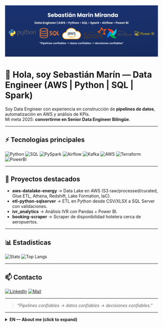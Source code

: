 <!-- Banner -->
<p align="center">
  <img src="Data_Engineer.png" alt="Sebastián Marín - Data Engineer" />
</p>

# 👋 Hola, soy Sebastián Marín — Data Engineer (AWS | Python | SQL | Spark)

Soy Data Engineer con experiencia en construcción de **pipelines de datos**, automatización en AWS y análisis de KPIs.  
Mi meta 2025: **convertirme en Senior Data Engineer Bilingüe**.

---

## ⚡ Tecnologías principales
![Python](https://img.shields.io/badge/Python-3776AB?logo=python&logoColor=white)
![SQL](https://img.shields.io/badge/SQL-1F6FEB?logo=postgresql&logoColor=white)
![PySpark](https://img.shields.io/badge/PySpark-E25A1C?logo=apachespark&logoColor=white)
![Airflow](https://img.shields.io/badge/Airflow-017CEE?logo=apacheairflow&logoColor=white)
![Kafka](https://img.shields.io/badge/Kafka-231F20?logo=apachekafka&logoColor=white)
![AWS](https://img.shields.io/badge/AWS-FF9900?logo=amazonaws&logoColor=black)
![Terraform](https://img.shields.io/badge/Terraform-844FBA?logo=terraform&logoColor=white)
![PowerBI](https://img.shields.io/badge/Power%20BI-F2C811?logo=powerbi&logoColor=black)

---

## 🚀 Proyectos destacados
- **aws-datalake-energy** → Data Lake en AWS (S3 raw/processed/curated, Glue ETL, Athena, Redshift, Lake Formation, IaC).  
- **etl-python-sqlserver** → ETL en Python desde CSV/XLSX a SQL Server con validaciones.  
- **ivr_analytics** → Análisis IVR con Pandas + Power BI.  
- **booking-scraper** → Scraper de disponibilidad hotelera cerca de aeropuertos.  

---

## 📊 Estadísticas
![Stats](https://github-readme-stats.vercel.app/api?username=SebastianMarinM&show_icons=true&theme=tokyonight)
![Top Langs](https://github-readme-stats.vercel.app/api/top-langs/?username=SebastianMarinM&layout=compact&theme=tokyonight)

---

## 📫 Contacto
[![LinkedIn](https://img.shields.io/badge/LinkedIn-Sebastián%20Marín-0A66C2?logo=linkedin&logoColor=white)](https://www.linkedin.com/in/tu-slug-exacto/)
[![Mail](https://img.shields.io/badge/Email-Contactar-1F6FEB?logo=gmail&logoColor=white)](mailto:tu_correo@dominio.com?subject=Contacto%20desde%20GitHub)



---

> *“Pipelines confiables → datos confiables → decisiones confiables.”*


---

<details>
  <summary><b>EN — About me (click to expand)</b></summary>

# Sebastián Marín — Data Engineer (AWS | Python | SQL | Spark)

I build reliable data pipelines and analytics on AWS (Glue, EMR, S3, Redshift, Athena, Lake Formation).  
2025 goal: become a **Senior, bilingual Data Engineer**.

## ⚙️ Core Tech
Python · SQL · PySpark · Airflow · Kafka · AWS (S3, Glue, EMR, Redshift, Athena, Lake Formation) · Terraform · Power BI

## 🚀 Featured Projects
- **aws-datalake-energy** — Data Lake on AWS (S3 raw/processed/curated, Glue ETL, Athena, Redshift, Lake Formation, IaC).
- **etl-python-sqlserver** — Python ETL from CSV/XLSX to SQL Server.
- **ivr_analytics** — IVR analytics with Pandas + Power BI.
- **booking-scraper** — Airport-area hotel availability scraper.

## 📫 Contact
- LinkedIn: [Sebastián Marín](www.linkedin.com/in/sebastian-marin-data-engineer)
- Email: engineer.sebastianmarin@gmail.com

</details>

